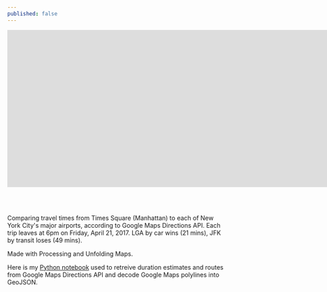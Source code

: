 ```yaml
---
published: false
---
```

<iframe src="https://player.vimeo.com/video/214211168?title=0&byline=0&portrait=0" width="640%" height="360" frameborder="0" webkitallowfullscreen mozallowfullscreen allowfullscreen></iframe>

<br><br>

Comparing travel times from Times Square (Manhattan) to each of New York City's major airports, according to Google Maps Directions API. Each trip leaves at 6pm on Friday, April 21, 2017. LGA by car wins (21 mins), JFK by transit loses (49 mins).

Made with Processing and Unfolding Maps.

Here is my [Python notebook](https://github.com/willgeary/AirportTravelTimes) used to retreive duration estimates and routes from Google Maps Directions API and decode Google Maps polylines into GeoJSON.
